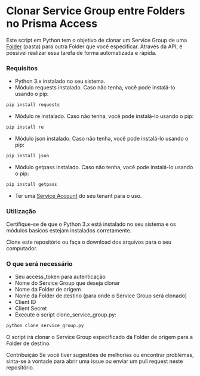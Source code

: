 # Clonar Service Group entre Folders no Prisma Access
Este script em Python tem o objetivo de clonar um Service Group de uma [Folder](https://docs.paloaltonetworks.com/prisma/prisma-access/prisma-access-cloud-managed-admin/create-prisma-access-policy/organizing-your-prisma-access-configurations#:~:text=Configuration%20Folders%20You%20can%20apply%20Prisma%20Access%20policy,be%20shared%20or%20are%20specific%20to%20deployment%20types.) (pasta) para outra Folder que você especificar. Através da API, é possível realizar essa tarefa de forma automatizada e rápida.


### Requisitos
* Python 3.x instalado no seu sistema.
* Módulo requests instalado. Caso não tenha, você pode instalá-lo usando o pip:
```python
pip install requests
```
* Módulo re instalado. Caso não tenha, você pode instalá-lo usando o pip:
```python
pip install re
```
* Módulo json instalado. Caso não tenha, você pode instalá-lo usando o pip:
```python
pip install json
```
* Módulo getpass instalado. Caso não tenha, você pode instalá-lo usando o pip:
```python
pip install getpass
```
* Ter uma [Service Account](https://pan.dev/sase/docs/service-accounts/) do seu tenant para o uso.
  
### Utilização
Certifique-se de que o Python 3.x está instalado no seu sistema e os módulos basicos estejam instalados corretamente.

Clone este repositório ou faça o download dos arquivos para o seu computador.

### O que será necessário

* Seu access_token para autenticação
* Nome do Service Group que deseja clonar
* Nome da Folder de origem
* Nome da Folder de destino (para onde o Service Group será clonado)
* Client ID
* Client Secret
* Execute o script clone_service_group.py:

```python
python clone_service_group.py
```
O script irá clonar o Service Group especificado da Folder de origem para a Folder de destino.

Contribuição
Se você tiver sugestões de melhorias ou encontrar problemas, sinta-se à vontade para abrir uma issue ou enviar um pull request neste repositório.
